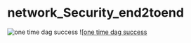 # network_Security_end2toend

![one time dag success](<Screenshot 2025-02-04 at 8.51.36 pm.png>) ![[one time dag success](<Screenshot 2025-02-04 at 8.51.58 pm.png>)
